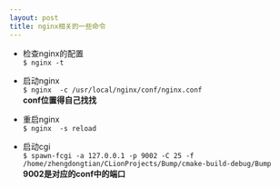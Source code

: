 ```yaml
---
layout: post
title: nginx相关的一些命令
---
```

+ 检查nginx的配置  
`$ nginx -t`  

+ 启动nginx  
`$ nginx  -c /usr/local/nginx/conf/nginx.conf`  
**conf位置得自己找找**  

+ 重启nginx  
`$ nginx  -s reload`  

+ 启动cgi  
`$ spawn-fcgi -a 127.0.0.1 -p 9002 -C 25 -f /home/zhengdongtian/CLionProjects/Bump/cmake-build-debug/Bump`  
**9002是对应的conf中的端口**